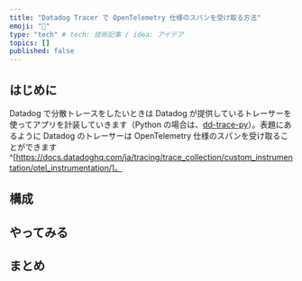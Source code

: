 ```yaml
---
title: "Datadog Tracer で OpenTelemetry 仕様のスパンを受け取る方法"
emoji: "🔭"
type: "tech" # tech: 技術記事 / idea: アイデア
topics: []
published: false
---
```


## はじめに
Datadog で分散トレースをしたいときは Datadog が提供しているトレーサーを使ってアプリを計装していきます（Python の場合は、[dd-trace-py](https://github.com/DataDog/dd-trace-py)）。表題にあるように Datadog のトレーサーは OpenTelemetry 仕様のスパンを受け取ることができます^[https://docs.datadoghq.com/ja/tracing/trace_collection/custom_instrumentation/otel_instrumentation/]。


## 構成

## やってみる

## まとめ
